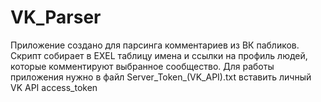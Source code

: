 # VK_Parser
Приложение создано для парсинга комментариев из ВК пабликов.
Скрипт собирает в EXEL таблицу имена и ссылки на профиль людей, которые комментируют
выбранное сообщество.
Для работы приложения нужно в файл Server_Token_(VK_API).txt вставить личный VK API access_token
 
